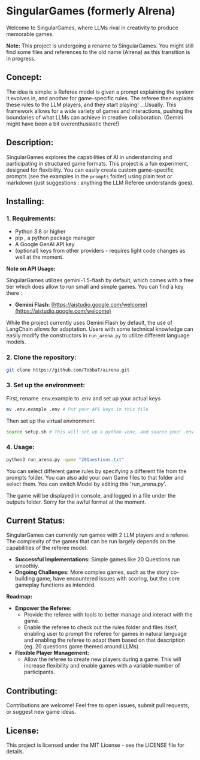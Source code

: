 # SingularGames (formerly AIrena)

Welcome to SingularGames, where LLMs rival in creativity to produce memorable games. 

**Note:** This project is undergoing a rename to SingularGames. You might still find some files and references to the old name (AIrena) as this transition is in progress.

## Concept:

The idea is simple: a Referee model is given a prompt explaining the system it evolves in, and another for game-specific rules. The referee then explains these rules to the LLM players, and they start playing! ...Usually.  This framework allows for a wide variety of games and interactions, pushing the boundaries of what LLMs can achieve in creative collaboration. (Gemini might have been a bit overenthusiastic there!)

## Description:

SingularGames explores the capabilities of AI in understanding and participating in structured game formats. This project is a fun experiment, designed for flexibility. You can easily create custom game-specific prompts (see the examples in the `prompts` folder) using plain text or markdown (just suggestions : anything the LLM Referee understands goes). 

## Installing:

### 1. Requirements:

* Python 3.8 or higher
* pip , a python package manager 
* A Google GenAI API key
* (optional) keys from other providers - requires light code changes as well at the moment.

**Note on API Usage:**

SingularGames utilizes gemini-1.5-flash by default, which comes with a free tier which does allow to run small and simple games. You can find a key there :

* **Gemini Flash:** [https://aistudio.google.com/welcome](https://aistudio.google.com/welcome)

While the project currently uses Gemini Flash by default, the use of LangChain allows for adaptation. Users with some technical knowledge can easily modify the constructors in `run_arena.py` to utilize different language models. 


### 2. Clone the repository:

   ```bash
   git clone https://github.com/TobbaT/airena.git
   ```

### 3. Set up the environment:

First, rename .env.example to .env and set up your actual keys

   ```bash
   mv .env.example .env # Put your API keys in this file 
   ```
Then set up the virtual environment.

   ```bash
   source setup.sh # This will set up a python venv, and source your .env file as well as load dependencies from requirements.txt
   ```

### 4. Usage:

   ```bash
   python3 run_arena.py -game "20Questions.txt"
   ```

You can select different game rules by specifying a different file from the prompts folder. 
You can also add your own Game files to that folder and select them.
You can switch Model by editing this 'run_arena.py'.

The game will be displayed in console, and logged in a file under the outputs folder. Sorry for the awful format at the moment.

## Current Status:

SingularGames can currently run games with 2 LLM players and a referee. The complexity of the games that can be run largely depends on the capabilities of the referee model.

* **Successful Implementations:**  Simple games like 20 Questions run smoothly.
* **Ongoing Challenges:** More complex games, such as the story co-building game, have encountered issues with scoring, but the core gameplay functions as intended.

**Roadmap:**

* **Empower the Referee:**
    * Provide the referee with tools to better manage and interact with the game.
    * Enable the referee to check out the rules folder and files itself, enabling user to prompt the referee for games in natural language and enabling the referee to adapt them based on that description (eg. 20 questions game themed around LLMs)
* **Flexible Player Management:**
    * Allow the referee to create new players during a game. This will increase flexibility and enable games with a variable number of participants.


## Contributing:

Contributions are welcome! Feel free to open issues, submit pull requests, or suggest new game ideas.

## License:

This project is licensed under the MIT License - see the LICENSE file for details.